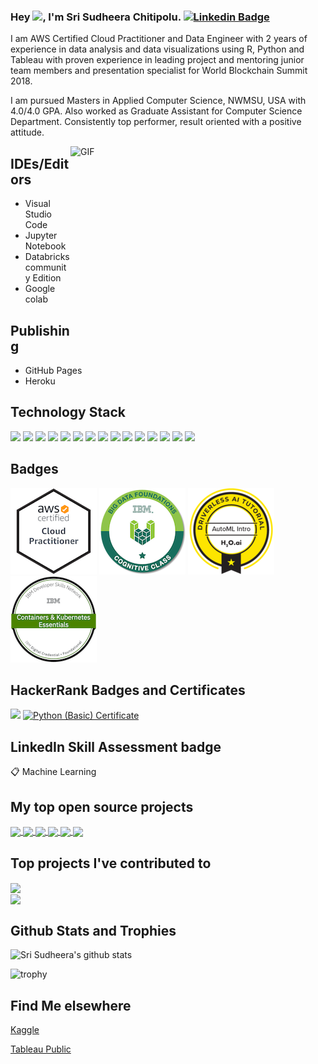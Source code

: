 ### Hey <img src="https://media.giphy.com/media/hvRJCLFzcasrR4ia7z/giphy.gif" width="25px">, I'm Sri Sudheera Chitipolu. [![Linkedin Badge](https://img.shields.io/badge/-LinkedIn-0e76a8?style=flat-square&logo=Linkedin&logoColor=white)](https://www.linkedin.com/in/sri-sudheera-chitipolu/) 

I am AWS Certified Cloud Practitioner and Data Engineer with 2 years of experience in data analysis and data visualizations using R, Python and Tableau with proven experience in leading project and mentoring junior team members and presentation specialist for World Blockchain Summit 2018.

I am pursued Masters in Applied Computer Science, NWMSU, USA with 4.0/4.0 GPA. Also worked as Graduate Assistant for Computer Science Department. Consistently top performer, result oriented with a positive attitude.

<!--
**sudheera96/sudheera96** is a ✨ _special_ ✨ repository because its `README.md` (this file) appears on your GitHub profile.

Here are some ideas to get you started:

- 🔭 I’m currently working on ...
- 🌱 I’m currently learning ...
- 👯 I’m looking to collaborate on ...
- 🤔 I’m looking for help with ...
- 💬 Ask me about ...
- 📫 How to reach me: ...
- 😄 Pronouns: ...
- ⚡ Fun fact: ...


-->


<img align="right" alt="GIF" src="https://cdn.dribbble.com/users/331265/screenshots/2542587/gabi-d.gif" width="408" height="318" />


## IDEs/Editors



*  Visual Studio Code
*  Jupyter Notebook
*  Databricks community Edition
*  Google colab



## Publishing

* GitHub Pages 
* Heroku



## Technology Stack

![](https://img.shields.io/badge/Code-Python-informational?style=flat&logo=python&logoColor=white&color=2bbc8a)
![](https://img.shields.io/badge/Code-R-informational?style=flat&logo=r&logoColor=white&color=2bbc8a)
![](https://img.shields.io/badge/Data%20Analysis-Scikitlearn-informational?style=flat&logo=scikit-learn&logoColor=white&color=2bbc8a)
![](https://img.shields.io/badge/Data%20Analysis-Pandas-informational?style=flat&logo=pandas&logoColor=white&color=2bbc8a)
![](https://img.shields.io/badge/Mathematical%20Operations-NumPy-informational?style=flat&logo=numpy&logoColor=white&color=2bbc8a)
![](https://img.shields.io/badge/Visualization-Tableau-informational?style=flat&logo=tableau&logoColor=white&color=2bbc8a)
![](https://img.shields.io/badge/Tools-Kubernetes-informational?style=flat&logo=kubernetes&logoColor=white&color=2bbc8a)
![](https://img.shields.io/badge/Big%20Data-PySpark-informational?style=flat&logo=apache-spark&logoColor=white&color=2bbc8a)
![](https://img.shields.io/badge/Shell%20Data%20Process-PowerShell-informational?style=flat&logo=powershell&logoColor=white&color=2bbc8a)
![](https://img.shields.io/badge/SQL-MySQL-informational?style=flat&logo=mysql&logoColor=white&color=2bbc8a)
![](https://img.shields.io/badge/Version%20Control-Git-informational?style=flat&logo=git&logoColor=white&color=2bbc8a)
![](https://img.shields.io/badge/API%20Development-Postman-informational?style=flat&logo=postman&logoColor=white&color=2bbc8a)
![](https://img.shields.io/badge/Big%20Data-Apache%20Beam-informational?style=flat&logo=apache-beam&logoColor=white&color=2bbc8a)
![](https://img.shields.io/badge/Cloud-AWS-informational?style=flat&logo=amazon-aws&logoColor=white&color=2bbc8a)
![](https://img.shields.io/badge/Bigdata-Hadoop-informational?style=flat&logo=apache-hadoop&logoColor=white&color=2bbc8a)




## Badges

[![AWS Cloud Practitioner](https://raw.githubusercontent.com/sudheera96/badges/main/aws-certified-cloud-practitioner.png)](https://www.credly.com/earner/earned/badge/f3c16a15-8bc8-4236-94e6-58193dc52f85) [![IBM Bigdata Fundamentals](https://raw.githubusercontent.com/sudheera96/badges/main/big-data-foundations-level-1.png)](https://www.credly.com/earner/earned/badge/9ba8d241-5266-4f78-8aa4-5a6f0e6d7d3f)   [![H2o.ai](https://raw.githubusercontent.com/sudheera96/badges/main/badge-8779.png)](https://bcert.me/szgzdqgkg) [![kubernetes,containers](https://raw.githubusercontent.com/sudheera96/badges/main/containers-kubernetes-essentials.png)](https://www.credly.com/earner/earned/badge/bd49b368-20af-4d4a-a051-17baad16ee8d)

## HackerRank Badges and Certificates

[![](https://raw.githubusercontent.com/nathan-abela/HackerRank-Solutions/master/Badges/sql_5_star.png)](https://www.hackerrank.com/csrisudheera96)
<a href="https://www.hackerrank.com/certificates/d21abfa16c95">
    <img src="https://raw.githubusercontent.com/nathan-abela/HackerRank-Solutions/master/Badges/python_basic_skill.png" alt="Python (Basic) Certificate"/>
</a>


## LinkedIn Skill Assessment badge
:clipboard: Machine Learning

## My top open source projects

<a href="https://github.com/sudheera96/pyspark-textprocessing">
  <img align="center" src="https://github-readme-stats.vercel.app/api/pin/?username=sudheera96&repo=pyspark-textprocessing&show_icons=true&theme=radical" />
</a>

<a href="https://github.com/sudheera96/abeam_python_Groupby">
  <img align="center" src="https://github-readme-stats.vercel.app/api/pin/?username=sudheera96&repo=abeam_python_Groupby&show_icons=true&theme=radical" />
</a>
<a href="https://github.com/sudheera96/shell-data-processing">
  <img align="center" src="https://github-readme-stats.vercel.app/api/pin/?username=sudheera96&repo=shell-data-processing&show_icons=true&theme=radical" />
</a>
<a href="https://github.com/sudheera96/sc-wrangle">
  <img align="center" src="https://github-readme-stats.vercel.app/api/pin/?username=sudheera96&repo=sc-wrangle&show_icons=true&theme=radical" />
</a>

<a href="https://github.com/sudheera96/car-price-prediction">
  <img align="center" src="https://github-readme-stats.vercel.app/api/pin/?username=sudheera96&repo=car-price-prediction&show_icons=true&theme=radical" />
</a>

<a href="https://github.com/sudheera96/Boat-Database">
  <img align="center" src="https://github-readme-stats.vercel.app/api/pin/?username=sudheera96&repo=Boat-Database&show_icons=true&theme=radical" />
</a>

## Top projects I've contributed to

<a href="https://github.com/Rajeshwari-Rudra/apache_beam-python">
  <img align="center" src="https://github-readme-stats.vercel.app/api/pin/?username=Rajeshwari-Rudra&repo=apache_beam-python&show_icons=true&theme=radical" />
</a>
<br>
<a href="https://github.com/GUNDUPOOJA/kafka-java-app">
  <img align="center" src="https://github-readme-stats.vercel.app/api/pin/?username=GUNDUPOOJA&repo=kafka-java-app&show_icons=true&theme=radical" />
</a>


## Github Stats and Trophies

![Sri Sudheera's github stats](https://github-readme-stats.vercel.app/api?username=sudheera96&show_icons=true&theme=radical)

![trophy](https://github-profile-trophy.vercel.app/?username=sudheera96&theme=darkhub&title=MultiLanguage,Repositories,Followers)



## Find Me elsewhere

[Kaggle](https://www.kaggle.com/srisudheera)

[Tableau Public](https://public.tableau.com/profile/sri1483#!/)






